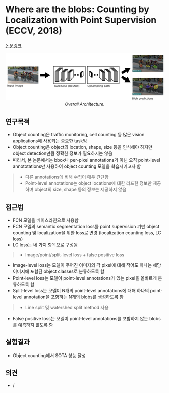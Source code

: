 # Where are the blobs: Counting by Localization with Point Supervision (ECCV, 2018)

[논문링크](https://openaccess.thecvf.com/content_ECCV_2018/html/Issam_Hadj_Laradji_Where_are_the_ECCV_2018_paper.html)

<p align="center">
    <img width="500" alt='fig1' src="../img/laradji2018blobs.png?raw=true"></br>
    <em><font size=2>Overall Architecture.</font></em>
</p>

## 연구목적
- Object counting은 traffic monitoring, cell counting 등 많은 vision applications에 사용되는 중요한 task임
- Object counting은 object의 location, shape, size 등을 인식해야 하지만 object detection만큼 정확한 정보가 필요하지는 않음
- 따라서, 본 논문에서는 bbox나 per-pixel annotations가 아닌 오직 point-level annototations만 사용하여 object counting 모델을 학습시키고자 함
> - 다른 annotations에 비해 수집이 매우 간단함
> - Point-level annotations는 object locations에 대한 러프한 정보만 제공하며 object의 size, shape 등의 정보는 제공하지 않음

## 접근법
- FCN 모델을 베이스라인으로 사용함
- FCN 모델의 semantic segmentation loss를 point supervision 기반 object counting 및 localization을 위한 loss로 변경 (localization counting loss, LC loss)
- LC loss는 네 가지 항목으로 구성됨
> - Image/point/split-level loss + false positive loss
- Image-level loss는 모델이 주어진 이미지의 각 pixel에 대해 적어도 하나는 해당 이미지에 포함된 object classes로 분류하도록 함
- Point-level loss는 모델이 point-level annotations가 있는 pixel을 올바르게 분류하도록 함
- Split-level loss는 모델이 N개의 point-level annotations에 대해 하나의 point-level annotation을 포함하는 N개의 blobs를 생성하도록 함
> - Line split 및 watershed split method 사용
- False positive loss는 모델이 point-level annotations를 포함하지 않는 blobs를 예측하지 않도록 함

## 실험결과
- Object counting에서 SOTA 성능 달성

## 의견
- /